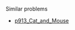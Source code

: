 Similar problems
- [p913_Cat_and_Mouse](https://github.com/genxium/Leetcode/tree/master/p913_Cat_and_Mouse) 
